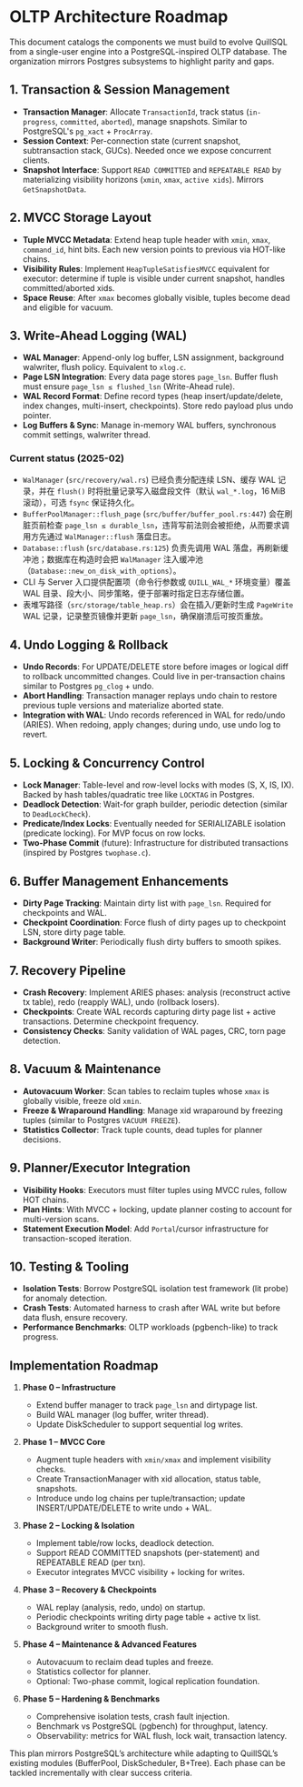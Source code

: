 # OLTP Architecture Roadmap

This document catalogs the components we must build to evolve QuillSQL from a single-user engine into a PostgreSQL-inspired OLTP database. The organization mirrors Postgres subsystems to highlight parity and gaps.

## 1. Transaction & Session Management
- **Transaction Manager**: Allocate `TransactionId`, track status (`in-progress`, `committed`, `aborted`), manage snapshots. Similar to PostgreSQL's `pg_xact` + `ProcArray`.
- **Session Context**: Per-connection state (current snapshot, subtransaction stack, GUCs). Needed once we expose concurrent clients.
- **Snapshot Interface**: Support `READ COMMITTED` and `REPEATABLE READ` by materializing visibility horizons (`xmin`, `xmax`, `active xids`). Mirrors `GetSnapshotData`.

## 2. MVCC Storage Layout
- **Tuple MVCC Metadata**: Extend heap tuple header with `xmin`, `xmax`, `command_id`, hint bits. Each new version points to previous via HOT-like chains.
- **Visibility Rules**: Implement `HeapTupleSatisfiesMVCC` equivalent for executor: determine if tuple is visible under current snapshot, handles committed/aborted xids.
- **Space Reuse**: After `xmax` becomes globally visible, tuples become dead and eligible for vacuum.

## 3. Write-Ahead Logging (WAL)
- **WAL Manager**: Append-only log buffer, LSN assignment, background walwriter, flush policy. Equivalent to `xlog.c`.
- **Page LSN Integration**: Every data page stores `page_lsn`. Buffer flush must ensure `page_lsn ≤ flushed_lsn` (Write-Ahead rule).
- **WAL Record Format**: Define record types (heap insert/update/delete, index changes, multi-insert, checkpoints). Store redo payload plus undo pointer.
- **Log Buffers & Sync**: Manage in-memory WAL buffers, synchronous commit settings, walwriter thread.

### Current status (2025-02)
- `WalManager` (`src/recovery/wal.rs`) 已经负责分配连续 LSN、缓存 WAL 记录，并在 `flush()` 时将批量记录写入磁盘段文件（默认 `wal_*.log`，16 MiB 滚动），可选 `fsync` 保证持久化。
- `BufferPoolManager::flush_page` (`src/buffer/buffer_pool.rs:447`) 会在刷脏页前检查 `page_lsn ≤ durable_lsn`，违背写前法则会被拒绝，从而要求调用方先通过 `WalManager::flush` 落盘日志。
- `Database::flush` (`src/database.rs:125`) 负责先调用 WAL 落盘，再刷新缓冲池；数据库在构造时会把 `WalManager` 注入缓冲池（`Database::new_on_disk_with_options`）。
- CLI 与 Server 入口提供配置项（命令行参数或 `QUILL_WAL_*` 环境变量）覆盖 WAL 目录、段大小、同步策略，便于部署时指定日志存储位置。
- 表堆写路径（`src/storage/table_heap.rs`）会在插入/更新时生成 `PageWrite` WAL 记录，记录整页镜像并更新 `page_lsn`，确保崩溃后可按页重放。

## 4. Undo Logging & Rollback
- **Undo Records**: For UPDATE/DELETE store before images or logical diff to rollback uncommitted changes. Could live in per-transaction chains similar to Postgres `pg_clog` + undo.
- **Abort Handling**: Transaction manager replays undo chain to restore previous tuple versions and materialize aborted state.
- **Integration with WAL**: Undo records referenced in WAL for redo/undo (ARIES). When redoing, apply changes; during undo, use undo log to revert.

## 5. Locking & Concurrency Control
- **Lock Manager**: Table-level and row-level locks with modes (S, X, IS, IX). Backed by hash tables/quadratic tree like `LOCKTAG` in Postgres.
- **Deadlock Detection**: Wait-for graph builder, periodic detection (similar to `DeadLockCheck`).
- **Predicate/Index Locks**: Eventually needed for SERIALIZABLE isolation (predicate locking). For MVP focus on row locks.
- **Two-Phase Commit** (future): Infrastructure for distributed transactions (inspired by Postgres `twophase.c`).

## 6. Buffer Management Enhancements
- **Dirty Page Tracking**: Maintain dirty list with `page_lsn`. Required for checkpoints and WAL.
- **Checkpoint Coordination**: Force flush of dirty pages up to checkpoint LSN, store dirty page table.
- **Background Writer**: Periodically flush dirty buffers to smooth spikes.

## 7. Recovery Pipeline
- **Crash Recovery**: Implement ARIES phases: analysis (reconstruct active tx table), redo (reapply WAL), undo (rollback losers).
- **Checkpoints**: Create WAL records capturing dirty page list + active transactions. Determine checkpoint frequency.
- **Consistency Checks**: Sanity validation of WAL pages, CRC, torn page detection.

## 8. Vacuum & Maintenance
- **Autovacuum Worker**: Scan tables to reclaim tuples whose `xmax` is globally visible, freeze old `xmin`.
- **Freeze & Wraparound Handling**: Manage xid wraparound by freezing tuples (similar to Postgres `VACUUM FREEZE`).
- **Statistics Collector**: Track tuple counts, dead tuples for planner decisions.

## 9. Planner/Executor Integration
- **Visibility Hooks**: Executors must filter tuples using MVCC rules, follow HOT chains.
- **Plan Hints**: With MVCC + locking, update planner costing to account for multi-version scans.
- **Statement Execution Model**: Add `Portal`/cursor infrastructure for transaction-scoped iteration.

## 10. Testing & Tooling
- **Isolation Tests**: Borrow PostgreSQL isolation test framework (lit probe) for anomaly detection.
- **Crash Tests**: Automated harness to crash after WAL write but before data flush, ensure recovery.
- **Performance Benchmarks**: OLTP workloads (pgbench-like) to track progress.

## Implementation Roadmap

1. **Phase 0 – Infrastructure**
   - Extend buffer manager to track `page_lsn` and dirtypage list.
   - Build WAL manager (log buffer, writer thread).
   - Update DiskScheduler to support sequential log writes.

2. **Phase 1 – MVCC Core**
   - Augment tuple headers with `xmin/xmax` and implement visibility checks.
   - Create TransactionManager with xid allocation, status table, snapshots.
   - Introduce undo log chains per tuple/transaction; update INSERT/UPDATE/DELETE to write undo + WAL.

3. **Phase 2 – Locking & Isolation**
   - Implement table/row locks, deadlock detection.
   - Support READ COMMITTED snapshots (per-statement) and REPEATABLE READ (per txn).
   - Executor integrates MVCC visibility + locking for writes.

4. **Phase 3 – Recovery & Checkpoints**
   - WAL replay (analysis, redo, undo) on startup.
   - Periodic checkpoints writing dirty page table + active tx list.
   - Background writer to smooth flush.

5. **Phase 4 – Maintenance & Advanced Features**
   - Autovacuum to reclaim dead tuples and freeze.
   - Statistics collector for planner.
   - Optional: Two-phase commit, logical replication foundation.

6. **Phase 5 – Hardening & Benchmarks**
   - Comprehensive isolation tests, crash fault injection.
   - Benchmark vs PostgreSQL (pgbench) for throughput, latency.
   - Observability: metrics for WAL flush, lock wait, transaction latency.

This plan mirrors PostgreSQL’s architecture while adapting to QuillSQL’s existing modules (BufferPool, DiskScheduler, B+Tree). Each phase can be tackled incrementally with clear success criteria.
